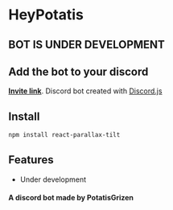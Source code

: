 # HeyPotatis



## BOT IS UNDER DEVELOPMENT


## Add the bot to your discord

**[Invite link](https://discord.com/api/oauth2/authorize?client_id=759787879479115807&permissions=8&scope=bot)**. Discord bot created with [Discord.js](https://github.com/discordjs/discord.js)

## Install

```bash
npm install react-parallax-tilt
```

## Features

- Under development

#### A discord bot made by PotatisGrizen

</details>
